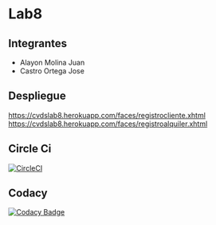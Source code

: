 # Lab8
## Integrantes
* Alayon Molina Juan
* Castro Ortega Jose

## Despliegue
https://cvdslab8.herokuapp.com/faces/registrocliente.xhtml
https://cvdslab8.herokuapp.com/faces/registroalquiler.xhtml

## Circle Ci
[![CircleCI](https://circleci.com/gh/circleci/circleci-docs.svg?style=svg)](https://app.circleci.com/pipelines/github/Jose1102/Lab8)

## Codacy
[![Codacy Badge](https://api.codacy.com/project/badge/Grade/9106912acf4e42f38eef7f27eb0c8522)](https://app.codacy.com/gh/Jose1102/Lab7/dashboard?utm_source=github.com&amp;utm_medium=referral&amp;utm_content=Jose1102/Lab7&amp;utm_campaign=Badge_Grade)
